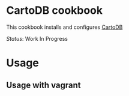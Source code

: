 
# CartoDB cookbook

This cookbook installs and configures [CartoDB](https://github.com/Vizzuality/cartodb)

*Status*: Work In Progress

# Usage

## Usage with vagrant
